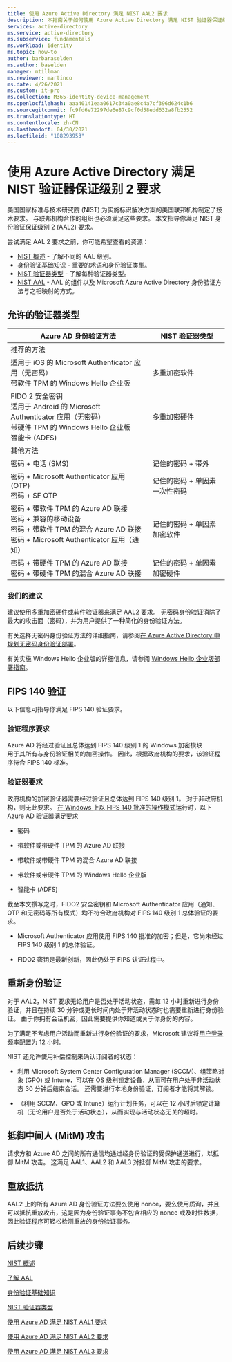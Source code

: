 ```yaml
---
title: 使用 Azure Active Directory 满足 NIST AAL2 要求
description: 本指南关于如何使用 Azure Active Directory 满足 NIST 验证器保证级别 2 (AAL 2) 要求。
services: active-directory
ms.service: active-directory
ms.subservice: fundamentals
ms.workload: identity
ms.topic: how-to
author: barbaraselden
ms.author: baselden
manager: mtillman
ms.reviewer: martinco
ms.date: 4/26/2021
ms.custom: it-pro
ms.collection: M365-identity-device-management
ms.openlocfilehash: aaa40141eaa0617c34a0ae8c4a7cf396d624c1b6
ms.sourcegitcommit: fc9fd6e72297de6e87c9cf0d58edd632a8fb2552
ms.translationtype: HT
ms.contentlocale: zh-CN
ms.lasthandoff: 04/30/2021
ms.locfileid: "108293953"
---
```

# <a name="achieving-nist-authenticator-assurance-level-2-with-azure-active-directory"></a>使用 Azure Active Directory 满足 NIST 验证器保证级别 2 要求

美国国家标准与技术研究院 (NIST) 为实施标识解决方案的美国联邦机构制定了技术要求。 与联邦机构合作的组织也必须满足这些要求。 本文指导你满足 NIST 身份验证保证级别 2 (AAL2) 要求。 

尝试满足 AAL 2 要求之前，你可能希望查看的资源：
* [NIST 概述](nist-overview.md) - 了解不同的 AAL 级别。
* [身份验证基础知识](nist-authentication-basics.md) - 重要的术语和身份验证类型。
* [NIST 验证器类型](nist-authenticator-types.md) - 了解每种验证器类型。
* [NIST AAL](nist-about-authenticator-assurance-levels.md) - AAL 的组件以及 Microsoft Azure Active Directory 身份验证方法与之相映射的方式。

## <a name="permitted-authenticator-types"></a>允许的验证器类型


| Azure AD 身份验证方法| NIST 验证器类型 | 
| - | - |
| 推荐的方法 |   | 
| 适用于 iOS 的 Microsoft Authenticator 应用（无密码）<br>带软件 TPM 的 Windows Hello 企业版 | 多重加密软件 |
| FIDO 2 安全密钥<br>适用于 Android 的 Microsoft Authenticator 应用（无密码）<br>带硬件 TPM 的 Windows Hello 企业版<br>智能卡 (ADFS) | 多重加密硬件 |
| 其他方法 |  |
| 密码 + 电话 (SMS) | 记住的密码 + 带外 |
| 密码 + Microsoft Authenticator 应用 (OTP)<br>密码 + SF OTP | 记住的密码 + 单因素一次性密码 |
| 密码 + 带软件 TPM 的 Azure AD 联接 <br>密码 + 兼容的移动设备<br>密码 + 带软件 TPM 的混合 Azure AD 联接 <br>密码 + Microsoft Authenticator 应用（通知） | 记住的密码 + 单因素加密软件 |
| 密码 + 带硬件 TPM 的 Azure AD 联接 <br>密码 + 带硬件 TPM 的混合 Azure AD 联接 | 记住的密码 + 单因素加密硬件 |


### <a name="our-recommendations"></a>我们的建议

建议使用多重加密硬件或软件验证器来满足 AAL2 要求。 无密码身份验证消除了最大的攻击面（密码），并为用户提供了一种简化的身份验证方法。 

有关选择无密码身份验证方法的详细指南，请参阅[在 Azure Active Directory 中规划无密码身份验证部署](https://docs.microsoft.com/azure/active-directory/authentication/howto-authentication-passwordless-deployment)。

有关实施 Windows Hello 企业版的详细信息，请参阅 [Windows Hello 企业版部署指南](https://docs.microsoft.com/windows/security/identity-protection/hello-for-business/hello-deployment-guide)。

## <a name="fips-140-validation"></a>FIPS 140 验证

以下信息可指导你满足 FIPS 140 验证要求。

### <a name="verifier-requirements"></a>验证程序要求

Azure AD 将经过验证且总体达到 FIPS 140 级别 1 的 Windows 加密模块   
用于其所有与身份验证相关的加密操作。 因此，根据政府机构的要求，该验证程序符合 FIPS 140 标准。

### <a name="authenticator-requirements"></a>验证器要求

政府机构的加密验证器需要经过验证且总体达到 FIPS 140 级别 1。 对于非政府机构，则无此要求。 [在 Windows 上以 FIPS 140 批准的操作模式](https://docs.microsoft.com/windows/security/threat-protection/fips-140-validation)运行时，以下 Azure AD 验证器满足要求

* 密码

* 带软件或带硬件 TPM 的 Azure AD 联接

* 带软件或带硬件 TPM 的混合 Azure AD 联接

* 带软件或带硬件 TPM 的 Windows Hello 企业版

* 智能卡 (ADFS) 

截至本文撰写之时，FIDO2 安全密钥和 Microsoft Authenticator 应用（通知、OTP 和无密码等所有模式）均不符合政府机构对 FIPS 140 级别 1 总体验证的要求。

* Microsoft Authenticator 应用使用 FIPS 140 批准的加密；但是，它尚未经过 FIPS 140 级别 1 的总体验证。 

* FIDO2 密钥是最新创新，因此仍处于 FIPS 认证过程中。

## <a name="reauthentication"></a>重新身份验证 

对于 AAL2，NIST 要求无论用户是否处于活动状态，需每 12 小时重新进行身份验证，并且在持续 30 分钟或更长时间内处于非活动状态时也需要重新进行身份验证。 由于你拥有会话机密，因此需要提供你知道或关于你身份的内容。

为了满足不考虑用户活动而重新进行身份验证的要求，Microsoft 建议将[用户登录频率](https://docs.microsoft.com/azure/active-directory/conditional-access/howto-conditional-access-session-lifetime)配置为 12 小时。 

NIST 还允许使用补偿控制来确认订阅者的状态：

* 利用 Microsoft System Center Configuration Manager (SCCM)、组策略对象 (GPO) 或 Intune，可以在 OS 级别锁定设备，从而可在用户处于非活动状态 30 分钟后结束会话。 还需要进行本地身份验证，订阅者才能将其解锁。

* （利用 SCCM、GPO 或 Intune）运行计划任务，可以在 12 小时后锁定计算机（无论用户是否处于活动状态），从而实现与活动状态无关的超时。

## <a name="man-in-the-middle-mitm-resistance"></a>抵御中间人 (MitM) 攻击 

请求方和 Azure AD 之间的所有通信均通过经身份验证的受保护通道进行，以抵御 MitM 攻击。 这满足 AAL1、AAL2 和 AAL3 对抵御 MitM 攻击的要求。

## <a name="replay-resistance"></a>重放抵抗

AAL2 上的所有 Azure AD 身份验证方法要么使用 nonce，要么使用质询，并且可以抵抗重放攻击，这是因为身份验证事务不包含相应的 nonce 或及时性数据，因此验证程序可轻松检测重放的身份验证事务。

## <a name="next-steps"></a>后续步骤 

[NIST 概述](nist-overview.md)

[了解 AAL](nist-about-authenticator-assurance-levels.md)

[身份验证基础知识](nist-authentication-basics.md)

[NIST 验证器类型](nist-authenticator-types.md)

[使用 Azure AD 满足 NIST AAL1 要求](nist-authenticator-assurance-level-1.md)

[使用 Azure AD 满足 NIST AAL2 要求](nist-authenticator-assurance-level-2.md)

[使用 Azure AD 满足 NIST AAL3 要求](nist-authenticator-assurance-level-3.md)  